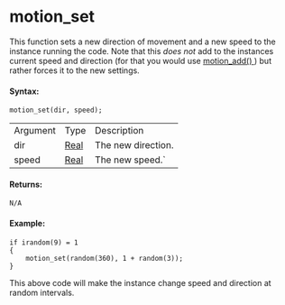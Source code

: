 # motion_set

This function sets a new direction of movement and a new speed to the
instance running the code. Note that this *does not* add to the
instances current speed and direction (for that you would use [
motion_add() ](motion_add) ) but rather forces it to the new
settings.

#### Syntax:

``` gml
motion_set(dir, speed);
```

|          |                                                                         |                    |
|----------|-------------------------------------------------------------------------|--------------------|
| Argument | Type                                                                    | Description        |
| dir      |  [Real](../../../../../GameMaker_Language/GML_Overview/Data_Types)  | The new direction. |
| speed    |  [Real](../../../../../GameMaker_Language/GML_Overview/Data_Types)  | The new speed.\`   |

#### Returns:

``` gml
N/A
```

#### Example:

``` gml
if irandom(9) = 1
{
    motion_set(random(360), 1 + random(3));
}
```

This above code will make the instance change speed and direction at
random intervals.
